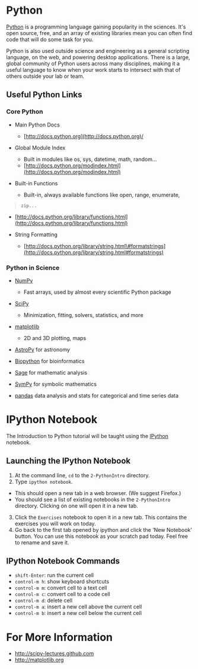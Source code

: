 Python
======

[Python](http://www.python.org) is a programming language gaining
popularity in the sciences. It's open source, free, and an array of
existing libraries mean you can often find code that will do some task
for you.

Python is also used outside science and engineering as a general
scripting language, on the web, and powering desktop applications. There
is a large, global community of Python users across many disciplines,
making it a useful language to know when your work starts to intersect
with that of others outside your lab or team.

Useful Python Links
-------------------

### Core Python

 - Main Python Docs
   - [http://docs.python.org](http://docs.python.org)/

 - Global Module Index
   - Built in modules like os, sys, datetime, math, random...
   - [http://docs.python.org/modindex.html](http://docs.python.org/modindex.html)
 - Built-in Functions
   - Built-in, always available functions like open, range, enumerate,
>     zip...
   - [http://docs.python.org/library/functions.html](http://docs.python.org/library/functions.html)

 - String Formatting
   - [http://docs.python.org/library/string.html\#formatstrings](http://docs.python.org/library/string.html#formatstrings)

### Python in Science

 - [NumPy](http://numpy.scipy.org/)
   - Fast arrays, used by almost every scientific Python package

 - [SciPy](http://www.scipy.org/)
   - Minimization, fitting, solvers, statistics, and more

 - [matplotlib](http://matplotlib.sourceforge.net/)
   - 2D and 3D plotting, maps

 - [AstroPy](http://astropy.org) for astronomy
 - [Biopython](http://biopython.org/wiki/Biopython) for bioinformatics
 - [Sage](http://www.sagemath.org/) for mathematic analysis
 - [SymPy](http://sympy.org/en/index.html) for symbolic mathematics
 - [pandas](http://pandas.pydata.org/) data analysis and stats for
    categorical and time series data

IPython Notebook
================

The Introduction to Python tutorial will be taught using the
[IPython](http://ipython.org) notebook.

Launching the IPython Notebook
------------------------------

1.  At the command line, `cd` to the `2-PythonIntro` directory.
2.  Type `ipython notebook`.
   - This should open a new tab in a web browser. (We suggest Firefox.)
   - You should see a list of existing notebooks in the `2-PythonIntro`
     directory. Clicking on one will open it in a new tab.
3.  Click the `Exercises` notebook to open it in a new tab. This
    contains the exercises you will work on today.
4.  Go back to the first tab opened by ipython and click the 'New
    Notebook' button. You can use this notebook as your scratch pad
    today. Feel free to rename and save it.

IPython Notebook Commands
-------------------------

 - `shift-Enter`: run the current cell
 - `control-m h`: show keyboard shortcuts
 - `control-m m`: convert cell to a text cell
 - `control-m c`: convert cell to a code cell
 - `control-m d`: delete cell
 - `control-m a`: insert a new cell above the current cell
 - `control-m b`: insert a new cell below the current cell


For More Information
====================

- http://scipy-lectures.github.com
- http://matplotlib.org